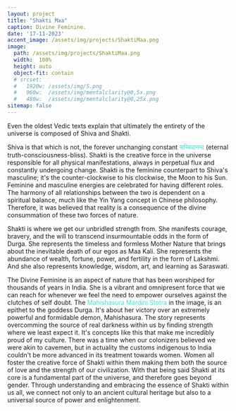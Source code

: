 ```yaml
---
layout: project
title: "Shakti Maa"
caption: Divine Feminine.
date: '17-11-2023'
accent_image: /assets/img/projects/ShaktiMaa.png   
image: 
  path: /assets/img/projects/ShaktiMaa.png
  width:  100%
  height: auto
  object-fit: contain
  # srcset: 
  #   1920w: /assets/img/S.png
  #   960w:  /assets/img/mentalclarity@0,5x.png
  #   480w:  /assets/img/mentalclarity@0,25x.png
sitemap: false
---
```


Even the oldest Vedic texts explain that ultimately the entirety of the universe is composed of Shiva and Shakti.

Shiva is that which is not, the forever unchanging constant <span style="color:turquoise">सच्चिदानन्द</span> (eternal truth-consciousness-bliss). Shakti is the creative force in the universe responsible for all physical manifestations, always in perpetual flux and constantly undergoing change. Shakti is the feminine counterpart to Shiva's masculine; it's the counter-clockwise to his clockwise, the Moon to his Sun. Feminine and masculine energies are celebrated for having different roles. The harmony of all relationships between the two is dependent on a spiritual balance, much like the Yin Yang concept in Chinese philosophy. Therefore, it was believed that reality is a consequence of the divine consummation of these two forces of nature.

Shakti is where we get our unbridled strength from. She manifests courage, bravery, and the will to transcend insurmountable odds in the form of Durga. She represents the timeless and formless Mother Nature that brings about the inevitable death of our egos as Maa Kali. She represents the abundance of wealth, fortune, power, and fertility in the form of Lakshmi. And she also represents knowledge, wisdom, art, and learning as Saraswati. 

The Divine Feminine is an aspect of nature that has been worshiped for thousands of years in India. She is a vibrant and omnipresent force that we can reach for whenever we feel the need to empower ourselves against the clutches of self doubt. The <span style="color:turquoise">Mahishasura Mardini Stotra</span> in the image, is an epithet to the goddess Durga. It's about her victory over an extremely powerful and formidable demon, Mahishasura. The story represents overcomming the source of real darkness within us by finding strength where we least expect it. It's concepts like this that make me incredibly proud of my culture. There was a time when our colonizers believed we were akin to cavemen, but in actuality the customs indigenous to India couldn't be more advanced in its treatment towards women. Women all foster the creative force of Shakti within them making them both the source of love and the strength of our civilization. With that being said Shakti at its core is a fundamental part of the universe, and therefore goes beyond gender. Through understanding and embracing the essence of Shakti within us all, we connect not only to an ancient cultural heritage but also to a universal source of power and enlightenment.
 
